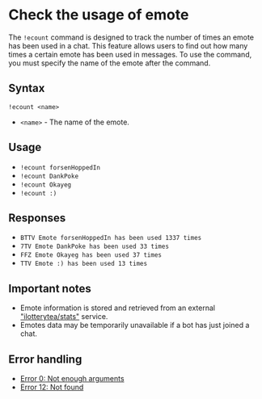 # Check the usage of emote

The `!ecount` command is designed to track the number of times an emote has been used in a chat.
This feature allows users to find out how many times a certain emote has been used in messages.
To use the command, you must specify the name of the emote after the command.

## Syntax

`!ecount <name>`
+ `<name>` - The name of the emote.

## Usage

+ `!ecount forsenHoppedIn`
+ `!ecount DankPoke`
+ `!ecount Okayeg`
+ `!ecount :)`

## Responses

+ `BTTV Emote forsenHoppedIn has been used 1337 times`
+ `7TV Emote DankPoke has been used 33 times`
+ `FFZ Emote Okayeg has been used 37 times`
+ `TTV Emote :) has been used 13 times`

## Important notes

+ Emote information is stored and retrieved from an external
["ilotterytea/stats"](https://stats.ilotterytea.kz) service.
+ Emotes data may be temporarily unavailable if a bot has just joined a chat.

## Error handling

+ [Error 0: Not enough arguments](/wiki/error-codes#0)
+ [Error 12: Not found](/wiki/error-codes#12)
